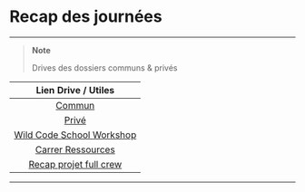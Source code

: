 # Recap des journées

---

> **Note**
>
> Drives des dossiers communs & privés

|      Lien Drive / Utiles       |
|:------------------------------:|
|          [Commun](#)           |
|           [Privé](#)           |
| [Wild Code School Workshop](#) |
|     [Carrer Ressources](#)     |
|  [Recap projet full crew](#)   |

---

